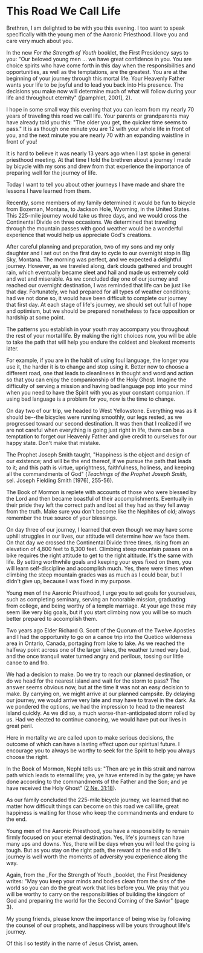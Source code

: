 # This Road We Call Life

Brethren, I am delighted to be with you this evening. I too want to speak
specifically with the young men of the Aaronic Priesthood. I love you and care
very much about you.

In the new _For the Strength of Youth_ booklet, the First Presidency says to
you: "Our beloved young men ... we have great confidence in you. You are choice
spirits who have come forth in this day when the responsibilities and
opportunities, as well as the temptations, are the greatest. You are at the
beginning of your journey through this mortal life. Your Heavenly Father wants
your life to be joyful and to lead you back into His presence. The decisions
you make now will determine much of what will follow during your life and
throughout eternity" ([pamphlet, 2001], 2).

I hope in some small way this evening that you can learn from my nearly 70
years of traveling this road we call life. Your parents or grandparents may
have already told you this: "The older you get, the quicker time seems to
pass." It is as though one minute you are 12 with your whole life in front of
you, and the next minute you are nearly 70 with an expanding waistline in
front of you!

It is hard to believe it was nearly 13 years ago when I last spoke in general
priesthood meeting. At that time I told the brethren about a journey I made by
bicycle with my sons and drew from that experience the importance of preparing
well for the journey of life.

Today I want to tell you about other journeys I have made and share the
lessons I have learned from them.

Recently, some members of my family determined it would be fun to bicycle from
Bozeman, Montana, to Jackson Hole, Wyoming, in the United States. This
225-mile journey would take us three days, and we would cross the Continental
Divide on three occasions. We determined that traveling through the mountain
passes with good weather would be a wonderful experience that would help us
appreciate God's creations.

After careful planning and preparation, two of my sons and my only daughter
and I set out on the first day to cycle to our overnight stop in Big Sky,
Montana. The morning was perfect, and we expected a delightful journey.
However, as we traveled along, dark clouds gathered and brought rain, which
eventually became sleet and hail and made us extremely cold and wet and
miserable. As we concluded day one of our journey and reached our overnight
destination, I was reminded that life can be just like that day. Fortunately,
we had prepared for all types of weather conditions; had we not done so, it
would have been difficult to complete our journey that first day. At each
stage of life's journey, we should set out full of hope and optimism, but we
should be prepared nonetheless to face opposition or hardship at some point.

The patterns you establish in your youth may accompany you throughout the rest
of your mortal life. By making the right choices now, you will be able to take
the path that will help you endure the coldest and bleakest moments later.

For example, if you are in the habit of using foul language, the longer you
use it, the harder it is to change and stop using it. Better now to choose a
different road, one that leads to cleanliness in thought and word and action
so that you can enjoy the companionship of the Holy Ghost. Imagine the
difficulty of serving a mission and having bad language pop into your mind
when you need to have the Spirit with you as your constant companion. If using
bad language is a problem for you, now is the time to change.

On day two of our trip, we headed to West Yellowstone. Everything was as it
should be--the bicycles were running smoothly, our legs rested, as we
progressed toward our second destination. It was then that I realized if we
are not careful when everything is going just right in life, there can be a
temptation to forget our Heavenly Father and give credit to ourselves for our
happy state. Don't make that mistake.

The Prophet Joseph Smith taught, "Happiness is the object and design of our
existence; and will be the end thereof, if we pursue the path that leads to
it; and this path is virtue, uprightness, faithfulness, holiness, and keeping
all the commandments of God" (_Teachings of the Prophet Joseph Smith,_ sel.
Joseph Fielding Smith [1976], 255-56).

The Book of Mormon is replete with accounts of those who were blessed by the
Lord and then became boastful of their accomplishments. Eventually in their
pride they left the correct path and lost all they had as they fell away from
the truth. Make sure you don't become like the Nephites of old; always
remember the true source of your blessings.

On day three of our journey, I learned that even though we may have some
uphill struggles in our lives, our attitude will determine how we face them.
On that day we crossed the Continental Divide three times, rising from an
elevation of 4,800 feet to 8,300 feet. Climbing steep mountain passes on a
bike requires the right attitude to get to the right altitude. It's the same
with life. By setting worthwhile goals and keeping your eyes fixed on them,
you will learn self-discipline and accomplish much. Yes, there were times when
climbing the steep mountain grades was as much as I could bear, but I didn't
give up, because I was fixed in my purpose.

Young men of the Aaronic Priesthood, I urge you to set goals for yourselves,
such as completing seminary, serving an honorable mission, graduating from
college, and being worthy of a temple marriage. At your age these may seem
like very big goals, but if you start climbing now you will be so much better
prepared to accomplish them.

Two years ago Elder Richard G. Scott of the Quorum of the Twelve Apostles and
I had the opportunity to go on a canoe trip into the Quetico wilderness area
in Ontario, Canada, portaging from lake to lake. As we reached the halfway
point across one of the larger lakes, the weather turned very bad, and the
once tranquil water turned angry and perilous, tossing our little canoe to and
fro.

We had a decision to make. Do we try to reach our planned destination, or do
we head for the nearest island and wait for the storm to pass? The answer
seems obvious now, but at the time it was not an easy decision to make. By
carrying on, we might arrive at our planned campsite. By delaying our journey,
we would arrive very late and may have to travel in the dark. As we pondered
the options, we had the impression to head to the nearest island quickly. As
we did so, a much worse-than-anticipated storm rolled by us. Had we elected to
continue canoeing, we would have put our lives in great peril.

Here in mortality we are called upon to make serious decisions, the outcome of
which can have a lasting effect upon our spiritual future. I encourage you to
always be worthy to seek for the Spirit to help you always choose the right.

In the Book of Mormon, Nephi tells us: "Then are ye in this strait and narrow
path which leads to eternal life; yea, ye have entered in by the gate; ye have
done according to the commandments of the Father and the Son; and ye have
received the Holy Ghost" ([2 Ne.
31:18](https://www.lds.org/scriptures/bofm/2-ne/31.18?lang=eng#17)).

As our family concluded the 225-mile bicycle journey, we learned that no
matter how difficult things can become on this road we call life, great
happiness is waiting for those who keep the commandments and endure to the
end.

Young men of the Aaronic Priesthood, you have a responsibility to remain
firmly focused on your eternal destination. Yes, life's journeys can have many
ups and downs. Yes, there will be days when you will feel the going is tough.
But as you stay on the right path, the reward at the end of life's journey is
well worth the moments of adversity you experience along the way.

Again, from the _For the Strength of Youth _booklet, the First Presidency
writes: "May you keep your minds and bodies clean from the sins of the world
so you can do the great work that lies before you. We pray that you will be
worthy to carry on the responsibilities of building the kingdom of God and
preparing the world for the Second Coming of the Savior" (page 3).

My young friends, please know the importance of being wise by following the
counsel of our prophets, and happiness will be yours throughout life's
journey.

Of this I so testify in the name of Jesus Christ, amen.

